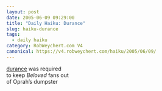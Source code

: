 ```yaml
---
layout: post
date: 2005-06-09 09:29:00
title: "Daily Haiku: Durance"
slug: haiku-durance
tags:
  - daily haiku
category: RobWeychert.com V4
canonical: https://v4.robweychert.com/haiku/2005/06/09/
---
```


[durance](http://dictionary.reference.com/wordoftheday/archive/2005/06/09.html) was required  
to keep <cite>Beloved</cite> fans out  
of Oprah’s dumpster